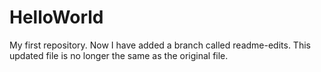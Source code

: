 # HelloWorld
My first repository.  Now I have added a branch called readme-edits.
This updated file is no longer the same as the original file.

